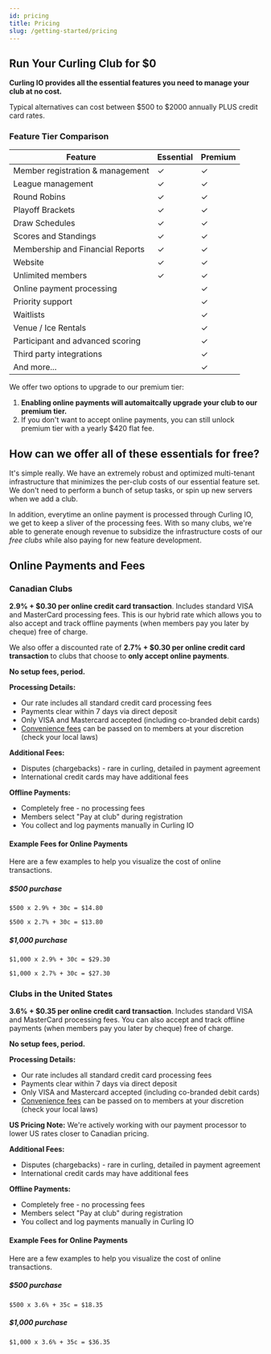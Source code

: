 ```yaml
---
id: pricing
title: Pricing
slug: /getting-started/pricing
---
```


## Run Your Curling Club for $0

**Curling IO provides all the essential features you need to manage your club at no cost.**

Typical alternatives can cost between $500 to $2000 annually PLUS credit card rates.

### Feature Tier Comparison

| Feature | Essential | Premium |
|---------|------|-------------|
| Member registration & management | ✓ | ✓ |
| League management | ✓ | ✓ |
| Round Robins | ✓ | ✓ |
| Playoff Brackets | ✓ | ✓ |
| Draw Schedules | ✓ | ✓ |
| Scores and Standings | ✓ | ✓ |
| Membership and Financial Reports | ✓ | ✓ |
| Website | ✓ | ✓ |
| Unlimited members | ✓ | ✓ |
| Online payment processing | | ✓ |
| Priority support | | ✓ |
| Waitlists | | ✓ |
| Venue / Ice Rentals | | ✓ |
| Participant and advanced scoring | | ✓ |
| Third party integrations | | ✓ |
| And more... | | ✓ |

We offer two options to upgrade to our premium tier:

1. **Enabling online payments will automaitcally upgrade your club to our premium tier.**
2. If you don't want to accept online payments, you can still unlock premium tier with a yearly $420 flat fee.

## How can we offer all of these essentials for free?

It's simple really. We have an extremely robust and optimized multi-tenant infrastructure that minimizes the per-club costs of our essential feature set.
We don't need to perform a bunch of setup tasks, or spin up new servers when we add a club.

In addition, everytime an online payment is processed through Curling IO, we get to keep a sliver of the processing fees.
With so many clubs, we're able to generate enough revenue to subsidize the infrastructure costs of our *free clubs* while also paying for new feature development.

## Online Payments and Fees

### Canadian Clubs

**2.9% + $0.30 per online credit card transaction**. Includes standard VISA and MasterCard processing fees.
This is our hybrid rate which allows you to also accept and track offline payments (when members pay you later by cheque) free of charge.

We also offer a discounted rate of **2.7% + $0.30 per online credit card transaction** to clubs that choose to **only accept online payments**.

**No setup fees, period.**

**Processing Details:**
- Our rate includes all standard credit card processing fees
- Payments clear within 7 days via direct deposit
- Only VISA and Mastercard accepted (including co-branded debit cards)
- [Convenience fees](/docs/club-management/settings#convenience-fee--surcharge) can be passed on to members at your discretion (check your local laws)

**Additional Fees:**
- Disputes (chargebacks) - rare in curling, detailed in payment agreement
- International credit cards may have additional fees

**Offline Payments:**
- Completely free - no processing fees
- Members select "Pay at club" during registration
- You collect and log payments manually in Curling IO


#### Example Fees for Online Payments

Here are a few examples to help you visualize the cost of online transactions.

##### $500 purchase

`$500 x 2.9% + 30c = $14.80`

`$500 x 2.7% + 30c = $13.80`

##### $1,000 purchase

`$1,000 x 2.9% + 30c = $29.30`

`$1,000 x 2.7% + 30c = $27.30`


### Clubs in the United States

**3.6% + $0.35 per online credit card transaction**. Includes standard VISA and MasterCard processing fees.
You can also accept and track offline payments (when members pay you later by cheque) free of charge.

**No setup fees, period.**

**Processing Details:**
- Our rate includes all standard credit card processing fees
- Payments clear within 7 days via direct deposit
- Only VISA and Mastercard accepted (including co-branded debit cards)
- [Convenience fees](/docs/club-management/settings#convenience-fee--surcharge) can be passed on to members at your discretion (check your local laws)

**US Pricing Note:**
We're actively working with our payment processor to lower US rates closer to Canadian pricing.

**Additional Fees:**
- Disputes (chargebacks) - rare in curling, detailed in payment agreement
- International credit cards may have additional fees

**Offline Payments:**
- Completely free - no processing fees
- Members select "Pay at club" during registration
- You collect and log payments manually in Curling IO

#### Example Fees for Online Payments

Here are a few examples to help you visualize the cost of online transactions.

##### $500 purchase

`$500 x 3.6% + 35c = $18.35`

##### $1,000 purchase

`$1,000 x 3.6% + 35c = $36.35`
